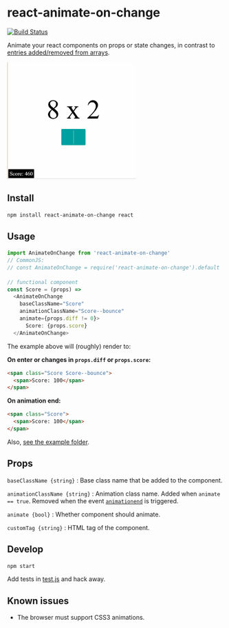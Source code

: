 # react-animate-on-change

[![Build Status](https://travis-ci.org/arve0/react-animate-on-change.svg?branch=master)](https://travis-ci.org/arve0/react-animate-on-change)

Animate your react components on props or state changes, in contrast to [entries added/removed from arrays](https://facebook.github.io/react/docs/animation.html).

<img src="demo.gif" width="300">

## Install
```sh
npm install react-animate-on-change react
```

## Usage
```js
import AnimateOnChange from 'react-animate-on-change'
// CommonJS:
// const AnimateOnChange = require('react-animate-on-change').default

// functional component
const Score = (props) =>
  <AnimateOnChange
    baseClassName="Score"
    animationClassName="Score--bounce"
    animate={props.diff != 0}>
      Score: {props.score}
  </AnimateOnChange>
```

The example above will (roughly) render to:

**On enter or changes in `props.diff` or `props.score`:**
```html
<span class="Score Score--bounce">
  <span>Score: 100</span>
</span>
```

**On animation end:**
```html
<span class="Score">
  <span>Score: 100</span>
</span>
```

Also, [see the example folder](example).

## Props
`baseClassName {string}` : Base class name that be added to the component.

`animationClassName {string}` : Animation class name. Added when `animate == true`. Removed when the event [`animationend`](http://www.w3.org/TR/css3-animations/#animationend) is triggered.

`animate {bool}` : Whether component should animate.

`customTag {string}` : HTML tag of the component.

## Develop
```sh
npm start
```
Add tests in [test.js](test.js) and hack away.

## Known issues
- The browser must support CSS3 animations.
